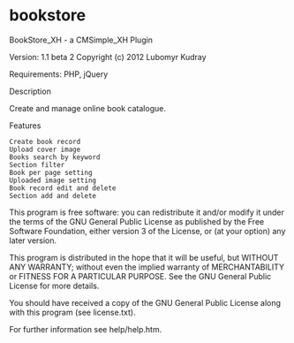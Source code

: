 bookstore
=========

BookStore_XH - a CMSimple_XH Plugin

Version: 1.1 beta 2
Copyright (c) 2012 Lubomyr Kudray

Requirements: PHP, jQuery

Description

Create and manage online book catalogue.

Features

    Create book record
    Upload cover image
    Books search by keyword
    Section filter
    Book per page setting
    Uploaded image setting
    Book record edit and delete
    Section add and delete

This program is free software: you can redistribute it and/or modify
it under the terms of the GNU General Public License as published by
the Free Software Foundation, either version 3 of the License, or
(at your option) any later version.

This program is distributed in the hope that it will be useful,
but WITHOUT ANY WARRANTY; without even the implied warranty of
MERCHANTABILITY or FITNESS FOR A PARTICULAR PURPOSE.  See the
GNU General Public License for more details.

You should have received a copy of the GNU General Public License
along with this program (see license.txt).

For further information see help/help.htm.